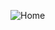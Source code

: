 ![Home](https://github.com/atsszc/react-social-media/assets/116086493/c31d7bb0-dbe8-407e-bc78-a1cbb2123887)
